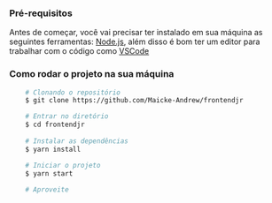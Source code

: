 ### Pré-requisitos

Antes de começar, você vai precisar ter instalado em sua máquina as seguintes ferramentas:
[Node.js](https://nodejs.org/en/), além disso é bom ter um editor para trabalhar com o código como [VSCode](https://code.visualstudio.com/)

### Como rodar o projeto na sua máquina

```bash
    # Clonando o repositório
    $ git clone https://github.com/Maicke-Andrew/frontendjr

    # Entrar no diretório
    $ cd frontendjr
    
    # Instalar as dependências
    $ yarn install

    # Iniciar o projeto
    $ yarn start
    
    # Aproveite
```